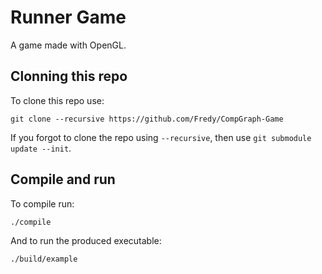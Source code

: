 # Runner Game

A game made with OpenGL.

## Clonning this repo
To clone this repo use:  
```
git clone --recursive https://github.com/Fredy/CompGraph-Game
```
If you forgot to clone the repo using `--recursive`, then use `git submodule update --init`.

## Compile and run

To compile run:  
```
./compile
```

And to run the produced executable:
```
./build/example
```
